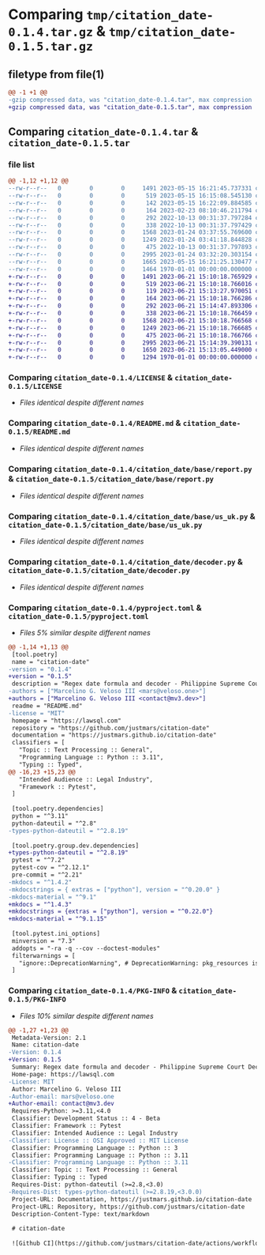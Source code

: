 # Comparing `tmp/citation_date-0.1.4.tar.gz` & `tmp/citation_date-0.1.5.tar.gz`

## filetype from file(1)

```diff
@@ -1 +1 @@
-gzip compressed data, was "citation_date-0.1.4.tar", max compression
+gzip compressed data, was "citation_date-0.1.5.tar", max compression
```

## Comparing `citation_date-0.1.4.tar` & `citation_date-0.1.5.tar`

### file list

```diff
@@ -1,12 +1,12 @@
--rw-r--r--   0        0        0     1491 2023-05-15 16:21:45.737331 citation_date-0.1.4/LICENSE
--rw-r--r--   0        0        0      519 2023-05-15 16:15:08.545130 citation_date-0.1.4/README.md
--rw-r--r--   0        0        0      142 2023-05-15 16:22:09.884585 citation_date-0.1.4/citation_date/__init__.py
--rw-r--r--   0        0        0      164 2023-02-23 08:10:46.211794 citation_date-0.1.4/citation_date/base/__init__.py
--rw-r--r--   0        0        0      292 2022-10-13 00:31:37.797284 citation_date-0.1.4/citation_date/base/day.py
--rw-r--r--   0        0        0      338 2022-10-13 00:31:37.797429 citation_date-0.1.4/citation_date/base/month.py
--rw-r--r--   0        0        0     1568 2023-01-24 03:37:55.769600 citation_date-0.1.4/citation_date/base/report.py
--rw-r--r--   0        0        0     1249 2023-01-24 03:41:18.844828 citation_date-0.1.4/citation_date/base/us_uk.py
--rw-r--r--   0        0        0      475 2022-10-13 00:31:37.797893 citation_date-0.1.4/citation_date/base/year.py
--rw-r--r--   0        0        0     2995 2023-01-24 03:32:20.303154 citation_date-0.1.4/citation_date/decoder.py
--rw-r--r--   0        0        0     1665 2023-05-15 16:21:25.130477 citation_date-0.1.4/pyproject.toml
--rw-r--r--   0        0        0     1464 1970-01-01 00:00:00.000000 citation_date-0.1.4/PKG-INFO
+-rw-r--r--   0        0        0     1491 2023-06-21 15:10:18.765929 citation_date-0.1.5/LICENSE
+-rw-r--r--   0        0        0      519 2023-06-21 15:10:18.766016 citation_date-0.1.5/README.md
+-rw-r--r--   0        0        0      119 2023-06-21 15:13:27.970051 citation_date-0.1.5/citation_date/__init__.py
+-rw-r--r--   0        0        0      164 2023-06-21 15:10:18.766286 citation_date-0.1.5/citation_date/base/__init__.py
+-rw-r--r--   0        0        0      292 2023-06-21 15:14:47.893306 citation_date-0.1.5/citation_date/base/day.py
+-rw-r--r--   0        0        0      338 2023-06-21 15:10:18.766459 citation_date-0.1.5/citation_date/base/month.py
+-rw-r--r--   0        0        0     1568 2023-06-21 15:10:18.766568 citation_date-0.1.5/citation_date/base/report.py
+-rw-r--r--   0        0        0     1249 2023-06-21 15:10:18.766685 citation_date-0.1.5/citation_date/base/us_uk.py
+-rw-r--r--   0        0        0      475 2023-06-21 15:10:18.766766 citation_date-0.1.5/citation_date/base/year.py
+-rw-r--r--   0        0        0     2995 2023-06-21 15:14:39.390131 citation_date-0.1.5/citation_date/decoder.py
+-rw-r--r--   0        0        0     1650 2023-06-21 15:13:05.449000 citation_date-0.1.5/pyproject.toml
+-rw-r--r--   0        0        0     1294 1970-01-01 00:00:00.000000 citation_date-0.1.5/PKG-INFO
```

### Comparing `citation_date-0.1.4/LICENSE` & `citation_date-0.1.5/LICENSE`

 * *Files identical despite different names*

### Comparing `citation_date-0.1.4/README.md` & `citation_date-0.1.5/README.md`

 * *Files identical despite different names*

### Comparing `citation_date-0.1.4/citation_date/base/report.py` & `citation_date-0.1.5/citation_date/base/report.py`

 * *Files identical despite different names*

### Comparing `citation_date-0.1.4/citation_date/base/us_uk.py` & `citation_date-0.1.5/citation_date/base/us_uk.py`

 * *Files identical despite different names*

### Comparing `citation_date-0.1.4/citation_date/decoder.py` & `citation_date-0.1.5/citation_date/decoder.py`

 * *Files identical despite different names*

### Comparing `citation_date-0.1.4/pyproject.toml` & `citation_date-0.1.5/pyproject.toml`

 * *Files 5% similar despite different names*

```diff
@@ -1,14 +1,13 @@
 [tool.poetry]
 name = "citation-date"
-version = "0.1.4"
+version = "0.1.5"
 description = "Regex date formula and decoder - Philippine Supreme Court Decisions"
-authors = ["Marcelino G. Veloso III <mars@veloso.one>"]
+authors = ["Marcelino G. Veloso III <contact@mv3.dev>"]
 readme = "README.md"
-license = "MIT"
 homepage = "https://lawsql.com"
 repository = "https://github.com/justmars/citation-date"
 documentation = "https://justmars.github.io/citation-date"
 classifiers = [
   "Topic :: Text Processing :: General",
   "Programming Language :: Python :: 3.11",
   "Typing :: Typed",
@@ -16,23 +15,23 @@
   "Intended Audience :: Legal Industry",
   "Framework :: Pytest",
 ]
 
 [tool.poetry.dependencies]
 python = "^3.11"
 python-dateutil = "^2.8"
-types-python-dateutil = "^2.8.19"
 
 [tool.poetry.group.dev.dependencies]
+types-python-dateutil = "^2.8.19"
 pytest = "^7.2"
 pytest-cov = "^2.12.1"
 pre-commit = "^2.21"
-mkdocs = "^1.4.2"
-mkdocstrings = { extras = ["python"], version = "^0.20.0" }
-mkdocs-material = "^9.1"
+mkdocs = "^1.4.3"
+mkdocstrings = {extras = ["python"], version = "^0.22.0"}
+mkdocs-material = "^9.1.15"
 
 [tool.pytest.ini_options]
 minversion = "7.3"
 addopts = "-ra -q --cov --doctest-modules"
 filterwarnings = [
   "ignore::DeprecationWarning", # DeprecationWarning: pkg_resources is deprecated as an API
 ]
```

### Comparing `citation_date-0.1.4/PKG-INFO` & `citation_date-0.1.5/PKG-INFO`

 * *Files 10% similar despite different names*

```diff
@@ -1,27 +1,23 @@
 Metadata-Version: 2.1
 Name: citation-date
-Version: 0.1.4
+Version: 0.1.5
 Summary: Regex date formula and decoder - Philippine Supreme Court Decisions
 Home-page: https://lawsql.com
-License: MIT
 Author: Marcelino G. Veloso III
-Author-email: mars@veloso.one
+Author-email: contact@mv3.dev
 Requires-Python: >=3.11,<4.0
 Classifier: Development Status :: 4 - Beta
 Classifier: Framework :: Pytest
 Classifier: Intended Audience :: Legal Industry
-Classifier: License :: OSI Approved :: MIT License
 Classifier: Programming Language :: Python :: 3
 Classifier: Programming Language :: Python :: 3.11
-Classifier: Programming Language :: Python :: 3.11
 Classifier: Topic :: Text Processing :: General
 Classifier: Typing :: Typed
 Requires-Dist: python-dateutil (>=2.8,<3.0)
-Requires-Dist: types-python-dateutil (>=2.8.19,<3.0.0)
 Project-URL: Documentation, https://justmars.github.io/citation-date
 Project-URL: Repository, https://github.com/justmars/citation-date
 Description-Content-Type: text/markdown
 
 # citation-date
 
 ![Github CI](https://github.com/justmars/citation-date/actions/workflows/main.yml/badge.svg)
```

